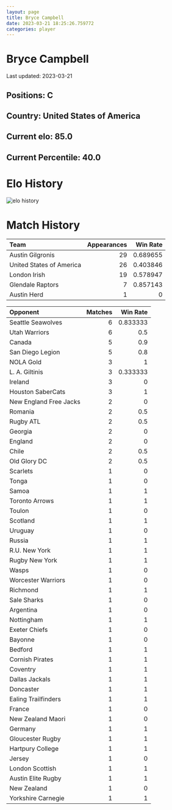 ```yaml
---  
layout: page  
title: Bryce Campbell  
date: 2023-03-21 18:25:26.759772  
categories: player  
---
```

# Bryce Campbell


Last updated: 2023-03-21
## Positions: C

## Country: United States of America

## Current elo: 85.0

## Current Percentile: 40.0

# Elo History


![elo history](history_BryceCampbell.png)
# Match History


| Team                     |   Appearances |   Win Rate |
|:-------------------------|--------------:|-----------:|
| Austin Gilgronis         |            29 |   0.689655 |
| United States of America |            26 |   0.403846 |
| London Irish             |            19 |   0.578947 |
| Glendale Raptors         |             7 |   0.857143 |
| Austin Herd              |             1 |   0        |

| Opponent               |   Matches |   Win Rate |
|:-----------------------|----------:|-----------:|
| Seattle Seawolves      |         6 |   0.833333 |
| Utah Warriors          |         6 |   0.5      |
| Canada                 |         5 |   0.9      |
| San Diego Legion       |         5 |   0.8      |
| NOLA Gold              |         3 |   1        |
| L. A. Giltinis         |         3 |   0.333333 |
| Ireland                |         3 |   0        |
| Houston SaberCats      |         3 |   1        |
| New England Free Jacks |         2 |   0        |
| Romania                |         2 |   0.5      |
| Rugby ATL              |         2 |   0.5      |
| Georgia                |         2 |   0        |
| England                |         2 |   0        |
| Chile                  |         2 |   0.5      |
| Old Glory DC           |         2 |   0.5      |
| Scarlets               |         1 |   0        |
| Tonga                  |         1 |   0        |
| Samoa                  |         1 |   1        |
| Toronto Arrows         |         1 |   1        |
| Toulon                 |         1 |   0        |
| Scotland               |         1 |   1        |
| Uruguay                |         1 |   0        |
| Russia                 |         1 |   1        |
| R.U. New York          |         1 |   1        |
| Rugby New York         |         1 |   1        |
| Wasps                  |         1 |   0        |
| Worcester Warriors     |         1 |   0        |
| Richmond               |         1 |   1        |
| Sale Sharks            |         1 |   0        |
| Argentina              |         1 |   0        |
| Nottingham             |         1 |   1        |
| Exeter Chiefs          |         1 |   0        |
| Bayonne                |         1 |   0        |
| Bedford                |         1 |   1        |
| Cornish Pirates        |         1 |   1        |
| Coventry               |         1 |   1        |
| Dallas Jackals         |         1 |   1        |
| Doncaster              |         1 |   1        |
| Ealing Trailfinders    |         1 |   1        |
| France                 |         1 |   0        |
| New Zealand Maori      |         1 |   0        |
| Germany                |         1 |   1        |
| Gloucester Rugby       |         1 |   1        |
| Hartpury College       |         1 |   1        |
| Jersey                 |         1 |   0        |
| London Scottish        |         1 |   1        |
| Austin Elite Rugby     |         1 |   1        |
| New Zealand            |         1 |   0        |
| Yorkshire Carnegie     |         1 |   1        |